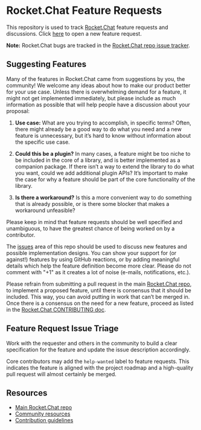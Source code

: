 # Rocket.Chat Feature Requests

This repository is used to track [Rocket.Chat](https://github.com/RocketChat/Rocket.Chat) feature requests and discussions. Click [here](https://github.com/RocketChat/feature-requests/issues/new?template=feature_request.md) to open a new feature request.

**Note:** Rocket.Chat bugs are tracked in the [Rocket.Chat repo issue tracker](https://github.com/RocketChat/Rocket.Chat/issues).

## Suggesting Features

Many of the features in Rocket.Chat came from suggestions by you, the community! We welcome any ideas about how to make our product better for your use case. Unless there is overwhelming demand for a feature, it might not get implemented immediately, but please include as much information as possible that will help people have a discussion about your proposal:

1. **Use case:** What are you trying to accomplish, in specific terms? Often, there might already be a good way to do what you need and a new feature is unnecessary, but it’s hard to know without information about the specific use case.

2. **Could this be a plugin?** In many cases, a feature might be too niche to be included in the core of a library, and is better implemented as a companion package. If there isn’t a way to extend the library to do what you want, could we add additional plugin APIs? It’s important to make the case for why a feature should be part of the core functionality of the library.

3. **Is there a workaround?** Is this a more convenient way to do something that is already possible, or is there some blocker that makes a workaround unfeasible?

Please keep in mind that feature requests should be well specified and unambiguous, to have the greatest chance of being worked on by a contributor.

The [issues](https://github.com/RocketChat/feature-requests/issues/) area of this repo should be used to discuss new features and possible implementation designs. You can show your support for (or against!) features by using GitHub reactions, or by adding meaningful details which help the feature definition become more clear. Please do not comment with "+1" as it creates a lot of noise (e-mails, notifications, etc.).

Please refrain from submitting a pull request in the main [Rocket.Chat repo](https://github.com/RocketChat/Rocket.Chat), to implement a proposed feature, until there is consensus that it should be included. This way, you can avoid putting in work that can’t be merged in. Once there is a consensus on the need for a new feature, proceed as listed in the [Rocket.Chat CONTRIBUTING doc](https://rocket.chat/docs/contributing/).

## Feature Request Issue Triage

Work with the requester and others in the community to build a clear specification for the feature and update the issue description accordingly.

Core contributors may add the `help-wanted` label to feature requests. This indicates the feature is aligned with the project roadmap and a high-quality pull request will almost certainly be merged.

## Resources

- [Main Rocket.Chat repo](https://github.com/RocketChat/Rocket.Chat)
- [Community resources](https://rocket.chat/community)
- [Contribution guidelines](https://rocket.chat/docs/contributing/)
